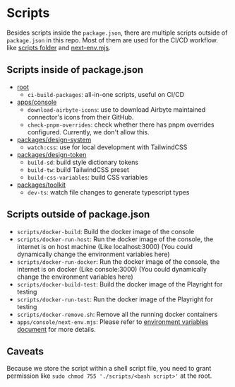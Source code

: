 # Scripts

Besides scripts inside the `package.json`, there are multiple scripts outside of `package.json` in this repo. Most of them are used for the CI/CD workflow. like [scripts folder](/scripts) and [next-env.mjs](/apps/console/next-env.mjs).

## Scripts inside of package.json

- [root](/package.json)
  - `ci-build-packages`: all-in-one scripts, useful on CI/CD
- [apps/console](/apps/console/package.json)
  - `download-airbyte-icons`: use to download Airbyte maintained connector's icons from their GitHub.
  - `check-pnpm-overrides`: check whether there has pnpm overrides configured. Currently, we don't allow this.
- [packages/design-system](/packages/design-system/package.json)
  - `watch:css`: use for local development with TailwindCSS
- [packages/design-token](/packages/design-token/package.json)
  - `build-sd`: build style dictionary tokens
  - `build-tw`: build TailwindCSS preset
  - `build-css-variables`: build CSS variables
- [packages/toolkit](/packages/toolkit/package.json)
  - `dev-ts`: watch file changes to generate typescript types

## Scripts outside of package.json

- `scripts/docker-build`: Build the docker image of the console
- `scripts/docker-run-host`: Run the docker image of the console, the internet is on host machine (Like localhost:3000) (You could dynamically change the environment variables here)
- `scripts/docker-run-docker`: Run the docker image of the console, the internet is on docker (Like console:3000) (You could dynamically change the environment variables here)
- `scripts/docker-build-test`: Build the docker image of the Playright for testing
- `scripts/docker-run-test`: Run the docker image of the Playright for testing
- `scripts/docker-remove.sh`: Remove all the running docker containers
- `apps/console/next-env.mjs`: Please refer to [environment variables document](/docs/environment-variables.md) for more details.

## Caveats

Because we store the script within a shell script file, you need to grant permission like `sudo chmod 755 './scripts/<bash script>'` at the root.
